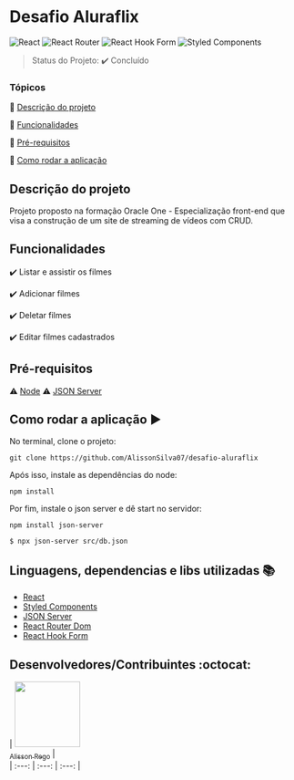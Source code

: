 # Desafio Aluraflix

![React](https://img.shields.io/badge/react-%2320232a.svg?style=for-the-badge&logo=react&logoColor=%2361DAFB)
![React Router](https://img.shields.io/badge/React_Router-CA4245?style=for-the-badge&logo=react-router&logoColor=white)
![React Hook Form](https://img.shields.io/badge/React%20Hook%20Form-%23EC5990.svg?style=for-the-badge&logo=reacthookform&logoColor=white)
![Styled Components](https://img.shields.io/badge/styled--components-DB7093?style=for-the-badge&logo=styled-components&logoColor=white)

> Status do Projeto: :heavy_check_mark: Concluído

### Tópicos 

:small_blue_diamond: [Descrição do projeto](#descrição-do-projeto)

:small_blue_diamond: [Funcionalidades](#funcionalidades)

:small_blue_diamond: [Pré-requisitos](#pré-requisitos)

:small_blue_diamond: [Como rodar a aplicação](#como-rodar-a-aplicação-arrow_forward)

## Descrição do projeto 

Projeto proposto na formação Oracle One - Especialização front-end que visa a construção de um site de streaming de vídeos com CRUD.


## Funcionalidades

:heavy_check_mark: Listar e assistir os filmes  

:heavy_check_mark: Adicionar filmes  

:heavy_check_mark: Deletar filmes 

:heavy_check_mark: Editar filmes cadastrados  

## Pré-requisitos

:warning: [Node](https://nodejs.org/en/download/)
:warning: [JSON Server](https://www.npmjs.com/package/json-server)

## Como rodar a aplicação :arrow_forward:

No terminal, clone o projeto: 

```
git clone https://github.com/AlissonSilva07/desafio-aluraflix
```

Após isso, instale as dependências do node:

```
npm install
```

Por fim, instale o json server e dê start no servidor:

```
npm install json-server
```

```
$ npx json-server src/db.json
```

## Linguagens, dependencias e libs utilizadas :books:

- [React](https://pt-br.reactjs.org/docs/create-a-new-react-app.html)
- [Styled Components](https://styled-components.com/)
- [JSON Server](https://www.npmjs.com/package/json-server)
- [React Router Dom](https://reactrouter.com/en/main)
- [React Hook Form](https://www.react-hook-form.com/)

## Desenvolvedores/Contribuintes :octocat:

| [<img src="https://avatars.githubusercontent.com/u/5165335?v=4" width=115><br><sub>Alisson Rego</sub>](https://github.com/AlissonSilva07) |  
| :---: | :---: | :---: |
